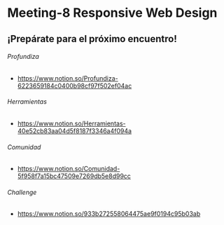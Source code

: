 # Meeting-8 Responsive Web Design

## ¡Prepárate para el próximo encuentro!

###### Profundiza

- https://www.notion.so/Profundiza-6223659184c0400b98cf97f502ef04ac

###### Herramientas

- https://www.notion.so/Herramientas-40e52cb83aa04d5f8187f3346a4f094a

###### Comunidad

- https://www.notion.so/Comunidad-5f958f7a15bc47509e7269db5e8d99cc

###### Challenge 

- https://www.notion.so/933b272558064475ae9f0194c95b03ab



